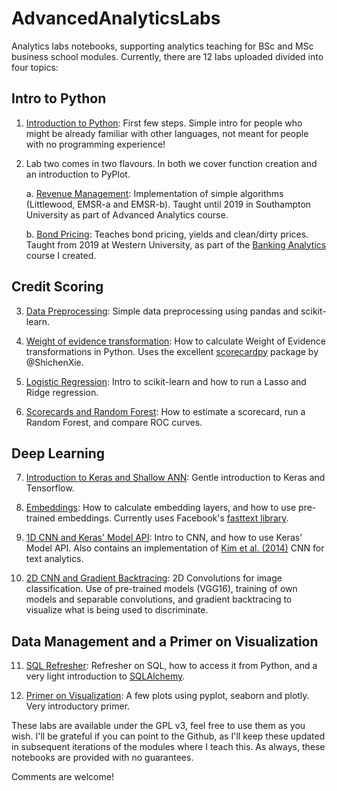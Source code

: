 # AdvancedAnalyticsLabs
Analytics labs notebooks, supporting analytics teaching for BSc and MSc business school modules. Currently, there are 12 labs  uploaded divided into four topics:

## Intro to Python

1. [Introduction to Python](notebooks/python/Lab_1_Introduction_to_Python.ipynb): First few steps. Simple intro for people who might be already familiar with other languages, not meant for people with no programming experience!

2. Lab two comes in two flavours. In both we cover function creation and an introduction to PyPlot.

    a. [Revenue Management](notebooks/python/Lab_2_Revenue_Management.ipynb): Implementation of simple algorithms (Littlewood, EMSR-a and EMSR-b). Taught until 2019 in Southampton University as part of Advanced Analytics course.

    b. [Bond Pricing](notebooks/python/Lab_2_Bond_Pricing.ipynb): Teaches bond pricing, yields and clean/dirty prices. Taught from 2019 at Western University, as part of the [Banking Analytics](https://www.uwo.ca/stats/graduate/course-outlines/FM-9528-course-outline-20193.pdf) course I created.

## Credit Scoring

3. [Data Preprocessing](notebooks/python/Lab_3_Preprocessing.ipynb): Simple data preprocessing using pandas and scikit-learn.

4. [Weight of evidence transformation](notebooks/python/Lab_4_WoE.ipynb): How to calculate Weight of Evidence transformations in Python. Uses the excellent [scorecardpy](https://github.com/ShichenXie/scorecardpy) package by @ShichenXie.

5. [Logistic Regression](notebooks/python/Lab_5_Logistic_Regression.ipynb): Intro to scikit-learn and how to run a Lasso and Ridge regression.

6. [Scorecards and Random Forest](notebooks/python/Lab_6_Scorecards_and_Ensembles.ipynb): How to estimate a scorecard, run a Random Forest, and compare ROC curves.

## Deep Learning

7. [Introduction to Keras and Shallow ANN](notebooks/python/Lab_7_Keras_and_Shallow_Neural_Networks.ipynb): Gentle introduction to Keras and Tensorflow.

8. [Embeddings](notebooks/python/Lab_8_Embeddings.ipynb): How to calculate embedding layers, and how to use pre-trained embeddings. Currently uses Facebook's [fasttext library](https://fasttext.cc/).

9. [1D CNN and Keras' Model API](notebooks/python/Lab_9_ConvNets_for_Text_Analytics.ipynb): Intro to CNN, and how to use Keras' Model API. Also contains an implementation of [Kim et al. (2014)](https://arxiv.org/abs/1408.5882) CNN for text analytics.

10. [2D CNN and Gradient Backtracing](notebooks/python/Lab_10_2D_Convolutions.ipynb): 2D Convolutions for image classification. Use of pre-trained models (VGG16), training of own models and separable convolutions, and gradient backtracing to visualize what is being used to discriminate.

## Data Management and a Primer on Visualization

11. [SQL Refresher](notebooks/python/Lab_11_SQL_Connections.ipynb): Refresher on SQL, how to access it from Python, and a very light introduction to [SQLAlchemy](https://www.sqlalchemy.org/).

12. [Primer on Visualization](notebooks/python/Lab_12_Visualization_Primer.ipynb): A few plots using pyplot, seaborn and plotly. Very introductory primer.


These labs are available under the GPL v3, feel free to use them as you wish. I'll be grateful if you can point to the Github, as I'll keep these updated in subsequent iterations of the modules where I teach this. As always, these notebooks are provided with no guarantees.

Comments are welcome!
